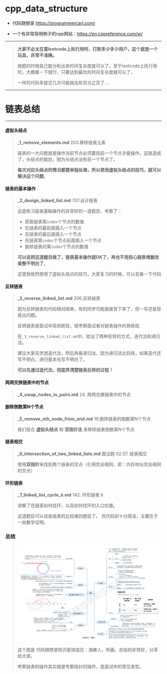 # cpp_data_structure 

* 代码随想录 https://programmercarl.com/

* 一个有非常简明例子的cpp网站：https://en.cppreference.com/w/

--------------------------------------------------------------------------------
> **大家不必太在意leetcode上执行用时，打败多少多少用户，这个就是一个玩具，非常不准确。**
> 
> 做题的时候自己能分析出来时间复杂度就可以了，至于leetcode上执行用时，大概看一下就行，只要达到最优的时间复杂度就可以了，
> 
> 一样的代码多提交几次可能就击败百分之百了....
--------------------------------------------------------------------------------

# 链表总结

--------------------------------------------------------------------------------


#### 虚拟头结点

>  **_1_remove_elements.md**  203.移除链表元素
>
> 链表的一大问题就是操作当前节点必须要找前一个节点才能操作。这就造成了，头结点的尴尬，因为头结点没有前一个节点了。
> 
> **每次对应头结点的情况都要单独处理，所以使用虚拟头结点的技巧，就可以解决这个问题**。
>  




#### 链表的基本操作

>  **_2_design_linked_list.md**  707.设计链表
>
> 这是练习链表基础操作的非常好的一道题目，考察了：
> 
> * 获取链表第`index`个节点的数值
> * 在链表的最前面插入一个节点
> * 在链表的最后面插入一个节点
> * 在链表第`index`个节点前面插入一个节点
> * 删除链表的第`index`个节点的数值
> 
> **可以说把这道题目做了，链表基本操作就OK了，再也不用担心链表增删改查整不明白了**。
> 
> 这里我依然使用了虚拟头结点的技巧，大家复习的时候，可以去看一下代码
> 



#### 反转链表

>  **_3_reverse_linked_list.md**  206.反转链表
>
> 因为反转链表的代码相对简单，有的同学可能直接背下来了，但一写还是容易出问题。
> 
> 反转链表是面试中高频题目，很考察面试者对链表操作的熟练程
> 
> 在`_3_reverse_linked_list.md`中，给出了两种反转的方式，迭代法和递归法。
>
> 建议大家先学透迭代法，然后再看递归法，因为递归法比较绕，如果迭代还写不明白，递归基本也写不明白了。
>
> **可以先通过迭代法，彻底弄清楚链表反转的过程！**
> 


#### 两两交换链表中的节点

>  **_4_swap_nodes_in_pairs.md**  24. 两两交换链表中的节点
>
> 
> 





#### 删除倒数第N个节点

>  **_5_remove_nth_node_from_end.md**  19.删除链表的倒数第N个节点
>
> 我们结合 **虚拟头结点** 和 **双指针法** 来移除链表倒数第N个节点
> 


#### 链表相交

>  **_6_intersection_of_two_linked_lists.md**  面试题 02.07. 链表相交
>
> 使用**双指针**来找到两个链表的交点（引用完全相同，即：内存地址完全相同的交点）
> 

#### 环形链表

>  **_7_linked_list_cycle_ii.md**  142. 环形链表 II
>
> 讲解了在链表如何找环，以及如何找环的入口位置。
> 
> 这道题目可以说是链表的比较难的题目了。 但代码却十分简洁，主要在于一些数学证明。
> 




### 总结
> 
> <div align=center>
> <img src="./images/summary.png" style="zoom:100%;"/>
> </div>
> 
> 这个图是 代码随想录知识星球成员：海螺人，所画，总结的非常好，分享给大家。
> 
> 考察链表的操作其实就是考察指针的操作，是面试中的常见类型。
> 
















